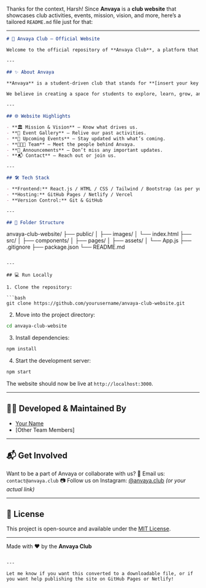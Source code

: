 Thanks for the context, Harsh! Since **Anvaya** is a **club website** that showcases club activities, events, mission, vision, and more, here’s a tailored `README.md` file just for that:

---

```markdown
# 🌿 Anvaya Club – Official Website

Welcome to the official repository of **Anvaya Club**, a platform that reflects our mission, vision, values, and vibrant community through engaging content, updates, and events.

---

## ✨ About Anvaya

**Anvaya** is a student-driven club that stands for **[insert your key value here, e.g., wellness, inclusivity, innovation, leadership]**. The name *Anvaya* symbolizes [short meaning if any].

We believe in creating a space for students to explore, learn, grow, and connect. Our club organizes activities ranging from workshops, talks, outreach programs, and team-building events, all aimed at holistic development and community engagement.

---

## 🌐 Website Highlights

- **🏛 Mission & Vision** – Know what drives us.
- **📸 Event Gallery** – Relive our past activities.
- **📅 Upcoming Events** – Stay updated with what’s coming.
- **🧑‍🤝‍🧑 Team** – Meet the people behind Anvaya.
- **📢 Announcements** – Don’t miss any important updates.
- **📬 Contact** – Reach out or join us.

---

## 🛠 Tech Stack

- **Frontend:** React.js / HTML / CSS / Tailwind / Bootstrap (as per your project)
- **Hosting:** GitHub Pages / Netlify / Vercel
- **Version Control:** Git & GitHub

---

## 📁 Folder Structure

```

anvaya-club-website/
├── public/
│   ├── images/
│   └── index.html
├── src/
│   ├── components/
│   ├── pages/
│   ├── assets/
│   └── App.js
├── .gitignore
├── package.json
└── README.md

````

---

## 💻 Run Locally

1. Clone the repository:

```bash
git clone https://github.com/yourusername/anvaya-club-website.git
````

2. Move into the project directory:

```bash
cd anvaya-club-website
```

3. Install dependencies:

```bash
npm install
```

4. Start the development server:

```bash
npm start
```

The website should now be live at `http://localhost:3000`.

---

## 🧑‍💻 Developed & Maintained By

* [Your Name](https://github.com/yourusername)
* \[Other Team Members]

---

## 📬 Get Involved

Want to be a part of Anvaya or collaborate with us?
📧 Email us: `contact@anvaya.club`
📷 Follow us on Instagram: [@anvaya.club](https://instagram.com/anvaya.club) *(or your actual link)*

---

## 📄 License

This project is open-source and available under the [MIT License](LICENSE).

---

Made with ❤️ by the **Anvaya Club**

```

---

Let me know if you want this converted to a downloadable file, or if you want help publishing the site on GitHub Pages or Netlify!
```
